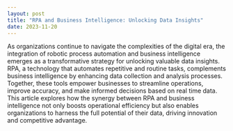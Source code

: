 ```yaml
---
layout: post
title: "RPA and Business Intelligence: Unlocking Data Insights"
date: 2023-11-20
---
```


As organizations continue to navigate the complexities of the digital era, the integration of robotic process automation and business intelligence emerges as a transformative strategy for unlocking valuable data insights. RPA, a technology that automates repetitive and routine tasks, complements business intelligence by enhancing data collection and analysis processes. Together, these tools empower businesses to streamline operations, improve accuracy, and make informed decisions based on real time data. This article explores how the synergy between RPA and business intelligence not only boosts operational efficiency but also enables organizations to harness the full potential of their data, driving innovation and competitive advantage.
